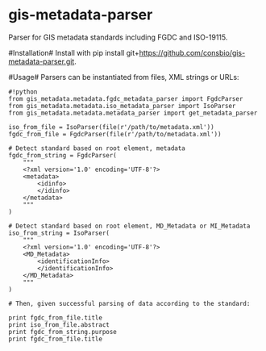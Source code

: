 # gis-metadata-parser
Parser for GIS metadata standards including FGDC and ISO-19115.


#Installation#
Install with pip install git+https://github.com/consbio/gis-metadata-parser.git.

#Usage#
Parsers can be instantiated from files, XML strings or URLs:
```
#!python
from gis_metadata.metadata.fgdc_metadata_parser import FgdcParser
from gis_metadata.metadata.iso_metadata_parser import IsoParser
from gis_metadata.metadata.metadata_parser import get_metadata_parser

iso_from_file = IsoParser(file(r'/path/to/metadata.xml'))
fgdc_from_file = FgdcParser(file(r'/path/to/metadata.xml'))

# Detect standard based on root element, metadata
fgdc_from_string = FgdcParser(
    """
    <?xml version='1.0' encoding='UTF-8'?>
    <metadata>
        <idinfo>
        </idinfo>
    </metadata>
    """
)

# Detect standard based on root element, MD_Metadata or MI_Metadata
iso_from_string = IsoParser(
    """
    <?xml version='1.0' encoding='UTF-8'?>
    <MD_Metadata>
        <identificationInfo>
        </identificationInfo>
    </MD_Metadata>
    """
)

# Then, given successful parsing of data according to the standard:

print fgdc_from_file.title
print iso_from_file.abstract
print fgdc_from_string.purpose
print fgdc_from_file.title

```


